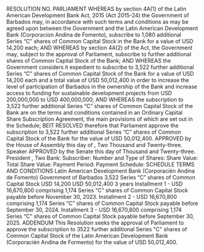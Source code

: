 RESOLUTION NO.
PARLIAMENT
WHEREAS by section 4A(1) of the Latin American Development Bank Act, 2015 (Act 2015-24) the Government of Barbados may, in accordance with such terms and conditions as may be agreed upon between the Government and the Latin American Development Bank (Corporacion Andina de Fomento), subscribe to 1,080 additional Series “C” shares of Common Capital Stock in the Bank for a value of USD 14,200 each;
AND WHEREAS by section 4A(2) of the Act, the Government may, subject to the approval of Parliament, subscribe to further additional shares of Common Capital Stock of the Bank;
AND WHEREAS the Government considers it expedient to subscribe to 3,522 further additional Series “C” shares of Common Capital Stock of the Bank for a value of USD 14,200 each and a total value of USD 50,012,400 in order to increase the level of participation of Barbados in the ownership of the Bank and increase access to funding for sustainable development projects from USD 200,000,000 to USD 400,000,000;
AND WHEREAS the subscription to 3,522 further additional Series “C” shares of Common Capital Stock of the Bank are on the terms and conditions contained in an Ordinary Capital Share Subscription Agreement, the main provisions of which are set out in the Schedule;
BEIT RESOLVED therefore that Parliament approve the subscription to 3,522 further additional Series “C” shares of Common Capital Stock of the Bank for the value of USD 50,012,400.
APPROVED by the House of Assembly this
day of
, Two
Thousand and Twenty-three.
Speaker
APPROVED by the Senate this
day of
Thousand and Twenty-three.
President
, Two
Bank:
Subscriber:
Number and Type of Shares:
Share Value:
Total Share Value:
Payment Period:
Payment Schedule:
SCHEDULE
TERMS AND CONDITIONS
Latin American Development Bank (Corporacién Andina de Fomento)
Government of Barbados
3,522 Series “C” shares of Common Capital Stock
USD 14,200
USD 50,012,400
3 years
Installment 1 - USD 16,670,800 comprising 1,174 Series “C” shares of
Common Capital Stock payable before November 30, 2023.
Installment 2 - USD 16,670,800 comprising 1,174 Series “C” shares of
Common Capital Stock payable before September 30, 2024.
Installment 3 - USD 16,670,800 comprising 1,174 Series “C” shares of
Common Capital Stock payable before September 30, 2025.
ADDENDUM
This Resolution seeks the approval of Parliament to approve the subscription to 3522 further additional Series "C" shares of Common Capital Stock of the Latin American Development Bank (Corporacién Andina de Formento) for the value of USD 50,012,400.
